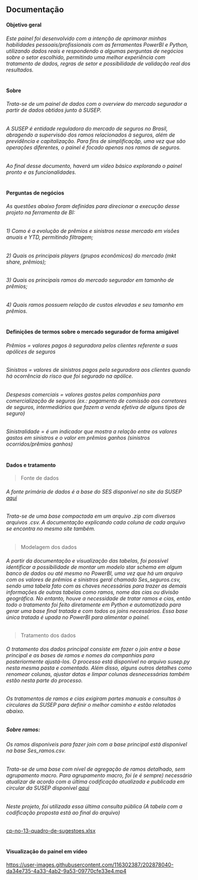 ## Documentação

#### Objetivo geral

###### Este painel foi desenvolvido com a intenção de aprimorar minhas habilidades pessoais/profissionais com as ferramentas PowerBI e Python, utilizando dados reais e respondendo a algumas perguntas de negócios sobre o setor escolhido, permitindo uma melhor experiência com tratamento de dados, regras de setor e possibilidade de validação real dos resultados.
#
#### Sobre

###### Trata-se de um painel de dados com o overview do mercado segurador a partir de dados obtidos junto à SUSEP.
###### A SUSEP é entidade reguladora do mercado de seguros no Brasil, abragendo a supervisão dos ramos relacionados à seguros, além de previdência e capitalização. Para fins de simplificaçãp, uma vez que são operações diferentes, o painel é focado apenas nos ramos de seguros.
###### Ao final desse documento, haverá um vídeo básico explorando o painel pronto e as funcionalidades.
#
#### Perguntas de negócios

###### As questões abaixo foram definidas para direcionar a execução desse projeto na ferramenta de BI:
###### 1) Como é a evolução de prêmios e sinistros nesse mercado em visões anuais e YTD, permitindo filtragem;
###### 2) Quais os principais players (grupos econômicos) do mercado (mkt share, prêmios);
###### 3) Quais os principais ramos do mercado segurador em tamanho de prêmios;
###### 4) Quais ramos possuem relação de custos elevadas e seu tamanho em prêmios.
#
#### Definições de termos sobre o mercado segurador de forma amigável

###### Prêmios = valores pagos à seguradora pelos clientes referente a suas apólices de seguros
###### Sinistros = valores de sinistros pagos pela seguradora aos clientes quando há ocorrência do risco que foi segurado na apólice.
###### Despesas comerciais = valores gastos pelas companhias para comercialização de seguros (ex.: pagamento de comissão aos corretores de seguros, intermediários que fazem a venda efetiva de alguns tipos de seguro)
###### Sinistralidade = é um indicador que mostra a relação entre os valores gastos em sinistros e o valor em prêmios ganhos (sinistros ocorridos/prêmios ganhos)

#
#### Dados e tratamento

> Fonte de dados
###### A fonte primária de dados é a base do SES disponível no site da SUSEP [aqui](http://www2.susep.gov.br/menuestatistica/ses/principal.aspx)
###### Trata-se de uma base compactada em um arquivo .zip com diversos arquivos .csv. A documentação explicando cada coluna de cada arquivo se encontra no mesmo site também.

> Modelagem dos dados
###### A partir da documentação e visualização das tabelas, foi possível identificar a possibilidade de montar um modelo star schema em algum banco de dados ou até mesmo no PowerBI, uma vez que há um arquivo com os valores de prêmios e sinistros geral chamado Ses_seguros.csv, sendo uma tabela fato com as chaves necessárias para trazer as demais informações de outras tabelas como ramos, nome das cias ou divisão geográfica. No entanto, houve a necessidade de tratar ramos e cias, então todo o tratamento foi feito diretamente em Python e automatizado para gerar uma base final tratada e com todos os joins necessários. Essa base única tratada é upada no PowerBI para alimentar o painel.

> Tratamento dos dados
###### O tratamento dos dados principal consiste em fazer o join entre a base principal e as bases de ramos e nomes da companhias para posteriormente ajustá-los. O processo está disponível no arquivo susep.py nesta mesma pasta e comentado. Além disso, alguns outros detalhes como renomear colunas, ajustar datas e limpar colunas desnecessárias também estão nesta parte do processo.
###### Os tratamentos de ramos e cias exigiram partes manuais e consultas à circulares da SUSEP para definir o melhor caminho e estão relatados abaixo.

##### Sobre ramos:
###### Os ramos disponíveis para fazer join com a base principal está disponível na base Ses_ramos.csv.
###### Trata-se de uma base com nível de agregação de ramos detalhado, sem agrupamento macro. Para agrupamento macro, foi (e é sempre) necessário atualizar de acordo com a última codificação atualizada e publicada em circular da SUSEP disponível [aqui](https://www.gov.br/susep/pt-br/documentos-e-publicacoes/normativos/pasta-de-normas-em-consulta-publica/consultas-publicas-passadas)
###### Neste projeto, foi utilizada essa última consulta pública (A tabela com a codificação proposta está ao final do arquivo)
[cp-no-13-quadro-de-sugestoes.xlsx](https://github.com/mssunaga/projetos-powerbi/files/10048271/cp-no-13-quadro-de-sugestoes.xlsx)


#
#### Visualização do painel em vídeo

https://user-images.githubusercontent.com/116302387/202878040-da34e735-4a33-4ab2-9a53-09770cfe33e4.mp4




